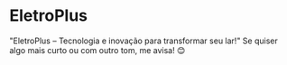 # EletroPlus
"EletroPlus – Tecnologia e inovação para transformar seu lar!"  Se quiser algo mais curto ou com outro tom, me avisa! 😊
